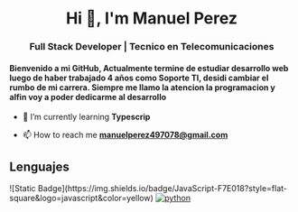 <h1 align="center">Hi 👋, I'm Manuel Perez</h1>
<h3 align="center">Full Stack Developer | Tecnico en Telecomunicaciones</h3>
<h4>Bienvenido a mi GitHub, Actualmente termine de estudiar desarrollo web luego de haber trabajado 4 años como Soporte TI, desidi cambiar el rumbo de mi carrera. Siempre me llamo la atencion la programacion y alfin voy a poder dedicarme al desarrollo</h4>

- 🌱 I’m currently learning **Typescrip**

- 📫 How to reach me **manuelperez497078@gmail.com**

<h2>Lenguajes</h2>
![Static Badge](https://img.shields.io/badge/JavaScript-F7E018?style=flat-square&logo=javascript&color=yellow)
<a href="https://github.com/alwinw?tab=repositories&language=javascript" target="_blank"><img alt="python" src="https://img.shields.io/badge/-python-3776AB?style=flat-square&logo=Python&logoColor=white"></a>

